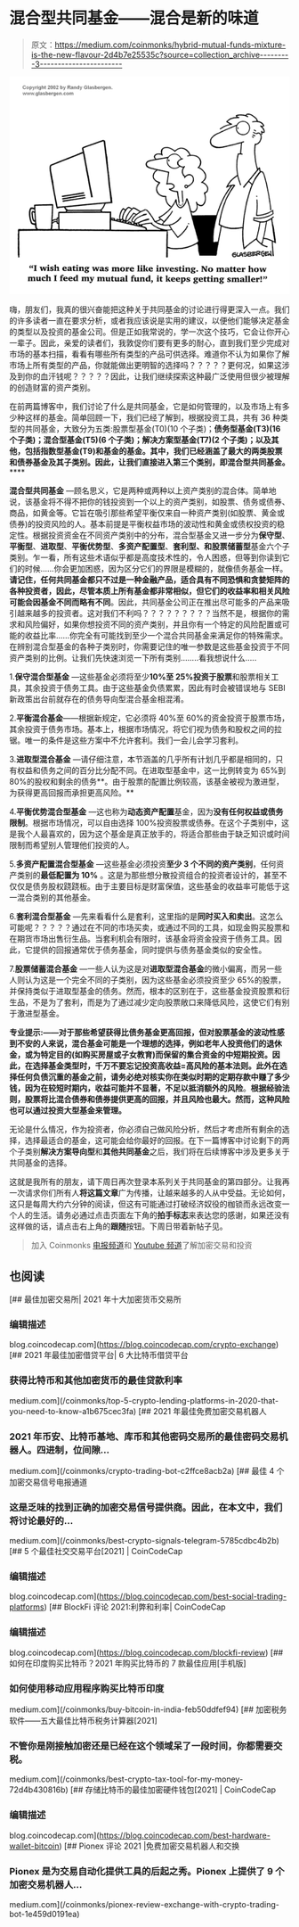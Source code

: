 # 混合型共同基金——混合是新的味道

> 原文：<https://medium.com/coinmonks/hybrid-mutual-funds-mixture-is-the-new-flavour-2d4b7e25535c?source=collection_archive---------3----------------------->

![](img/adef9575c35b3dc67c57cd9b605e3303.png)

嗨，朋友们，我真的很兴奋能把这种关于共同基金的讨论进行得更深入一点。我们的许多读者一直在要求分析，或者我应该说是实用的建议，以便他们能够决定基金的类型以及投资的基金公司。但是正如我常说的，学一次这个技巧，它会让你开心一辈子。因此，亲爱的读者们，我敦促你们要有更多的耐心，直到我们至少完成对市场的基本扫描，看看有哪些所有类型的产品可供选择。难道你不认为如果你了解市场上所有类型的产品，你就能做出更明智的选择吗？？？？？更何况，如果这涉及到你的血汗钱呢？？？？？因此，让我们继续探索这种最广泛使用但很少被理解的创造财富的资产类别。

在前两篇博客中，我们讨论了什么是共同基金，它是如何管理的，以及市场上有多少种这样的基金。简单回顾一下，我们已经了解到，根据投资工具，共有 36 种类型的共同基金，大致分为五类:股票型基金(T0)(10 个子类)；**债务型基金(T3)(16 个子类)；**混合型基金(T5)(6 个子类)；**解决方案型基金(T7)(2 个子类)；以及**其他，包括指数型基金(T9)和基金的基金。其中，我们已经涵盖了最大的两类股票和债券基金及其子类别。因此，让我们直接进入第三个类别，即混合型共同基金。********

**混合型共同基金** —顾名思义，它是两种或两种以上资产类别的混合体。简单地说，该基金将不得不把你的钱投资到一个以上的资产类别，如股票、债务或债券、商品，如黄金等。它旨在吸引那些希望平衡仅来自一种资产类别(如股票、黄金或债券)的投资风险的人。基本前提是平衡权益市场的波动性和黄金或债权投资的稳定性。根据投资资金在不同资产类别中的分布，混合型基金又进一步分为**保守型**、**平衡型**、**进取型**、**平衡优势型**、**多资产配置型**、**套利型、**和**股票储蓄型**基金六个子类别。乍一看，所有这些术语似乎都是高度技术性的，令人困惑，但等到你读到它们的时候……你会更加困惑，因为区分它们的界限是模糊的，就像债务基金一样。**请记住，任何共同基金都只不过是一种金融产品，适合具有不同恐惧和贪婪矩阵的各种投资者，因此，尽管本质上所有基金都非常相似，但它们的收益率和相关风险可能会因基金不同而略有不同**。因此，共同基金公司正在推出尽可能多的产品来吸引越来越多的投资者。这对我们不利吗？？？？？？？？？当然不是，根据你的需求和风险偏好，如果你想投资不同的资产类别，并且你有一个特定的风险配置或可能的收益比率……你完全有可能找到至少一个混合共同基金来满足你的特殊需求。在辨别混合型基金的各种子类别时，你需要记住的唯一参数是这些基金投资于不同资产类别的比例。让我们先快速浏览一下所有类别……..看我想说什么…..

1.**保守混合型基金** —这些基金必须将至少**10%至 25%投资于股票**和股票相关工具，其余投资于债务工具。由于这些基金负债累累，因此有时会被错误地与 SEBI 新政策出台前就存在的债务导向型混合基金相混淆。

2.**平衡混合基金**——根据新规定，它必须将 40%至 60%的资金投资于股票市场，其余投资于债务市场。基本上，根据市场情况，将它们视为债务和股权之间的拉锯。唯一的条件是这些方案中不允许套利。我们一会儿会学习套利。

3.**进取型混合基金** —请仔细注意，本节涵盖的几乎所有计划几乎都是相同的，只有权益和债务之间的百分比分配不同。在进取型基金中，这一比例转变为 65%到 80%的股权和剩余的债务**。由于股票的配置比例较高，该基金被视为激进型，为获得更高回报而承担更高风险。**

4.**平衡优势混合型基金** —这也称为**动态资产配置**基金，因为**没有任何权益或债务限制**。根据市场情况，可以自由选择 100%投资股票或债券。在这个子类别中，这是我个人最喜欢的，因为这个基金是真正放手的，将适合那些由于缺乏知识或时间限制而希望别人管理他们投资的人。

5.**多资产配置混合型基金** —这些基金必须投资**至少 3 个不同的资产类别**，任何资产类别的**最低配置为 10%** 。这是为那些想分散投资组合的投资者设计的，甚至不仅仅是债务股权跷跷板。由于主要目标是财富保值，这些基金的收益率可能低于这一混合类别的其他基金。

6.**套利混合型基金** —先来看看什么是套利，这里指的是**同时买入和卖出**。这怎么可能呢？？？？？通过在不同的市场买卖，或通过不同的工具，如现金购买股票和在期货市场出售衍生品。当套利机会有限时，该基金将资金投资于债务工具。因此，它提供的回报通常优于债务基金，同时提供与债务基金类似的安全性。

7.**股票储蓄混合基金** —一些人认为这是对**进取型混合基金**的微小偏离，而另一些人则认为这是一个完全不同的子类别，因为这些基金必须投资至少 65%的股票，并保持类似于进取型基金的债务。然而，根本的区别在于，这些基金投资股票和衍生品，不是为了套利，而是为了通过减少定向股票敞口来降低风险，这使它们有别于激进型基金。

**专业提示:——**对于那些希望获得比债务基金更高回报，但对股票基金的波动性感到不安的人来说，混合基金可能是一个理想的选择，例如老年人投资他们的退休金，或为特定目的(如购买房屋或子女教育)而保留的集合资金的中短期投资。因此，**在选择基金类型**时，千万不要忘记投资高收益=高风险的基本法则。此外**在选择任何负债沉重的基金之前，请务必绝对核实你在类似时期的定期存款中赚了多少钱，因为在较短时期内，收益可能并不显著，不足以抵消额外的风险**。**根据经验法则，股票将比混合债券和债券提供更高的回报，并且风险也最大。然而，这种风险也可以通过投资大型基金来管理。**

无论是什么情况，作为投资者，你必须自己做风险分析，然后才考虑所有剩余的选择，选择最适合的基金，这可能会给你最好的回报。在下一篇博客中讨论剩下的两个子类别**解决方案导向型**和**其他共同基金**之后，我们将在后续博客中涉及更多关于共同基金的选择。

这就是我所有的朋友，请下周日再次登录本系列关于共同基金的第四部分。让我再一次请求你们所有人**将这篇文章**广为传播，让越来越多的人从中受益。无论如何，这只是每周大约六分钟的阅读，但这有可能通过打破经济奴役的枷锁而永远改变一个人的生活。请务必通过点击页面左下角的**拍手标志**来表达您的感谢，如果还没有这样做的话，请点击右上角的**跟随**按钮。下周日带着新帖子见。

> 加入 Coinmonks [电报频道](https://t.me/coincodecap)和 [Youtube 频道](https://www.youtube.com/c/coinmonks/videos)了解加密交易和投资

## 也阅读

[](https://blog.coincodecap.com/crypto-exchange) [## 最佳加密交易所| 2021 年十大加密货币交易所

### 编辑描述

blog.coincodecap.com](https://blog.coincodecap.com/crypto-exchange) [](/coinmonks/top-5-crypto-lending-platforms-in-2020-that-you-need-to-know-a1b675cec3fa) [## 2021 年最佳加密借贷平台| 6 大比特币借贷平台

### 获得比特币和其他加密货币的最佳贷款利率

medium.com](/coinmonks/top-5-crypto-lending-platforms-in-2020-that-you-need-to-know-a1b675cec3fa) [](/coinmonks/crypto-trading-bot-c2ffce8acb2a) [## 2021 年最佳免费加密交易机器人

### 2021 年币安、比特币基地、库币和其他密码交易所的最佳密码交易机器人。四进制，位间隙…

medium.com](/coinmonks/crypto-trading-bot-c2ffce8acb2a) [](/coinmonks/best-crypto-signals-telegram-5785cdbc4b2b) [## 最佳 4 个加密交易信号电报通道

### 这是乏味的找到正确的加密交易信号提供商。因此，在本文中，我们将讨论最好的…

medium.com](/coinmonks/best-crypto-signals-telegram-5785cdbc4b2b)  [## 5 个最佳社交交易平台[2021] | CoinCodeCap

### 编辑描述

blog.coincodecap.com](https://blog.coincodecap.com/best-social-trading-platforms) [](https://blog.coincodecap.com/blockfi-review) [## BlockFi 评论 2021:利弊和利率| CoinCodeCap

### 编辑描述

blog.coincodecap.com](https://blog.coincodecap.com/blockfi-review) [](/coinmonks/buy-bitcoin-in-india-feb50ddfef94) [## 如何在印度购买比特币？2021 年购买比特币的 7 款最佳应用[手机版]

### 如何使用移动应用程序购买比特币印度

medium.com](/coinmonks/buy-bitcoin-in-india-feb50ddfef94) [](/coinmonks/best-crypto-tax-tool-for-my-money-72d4b430816b) [## 加密税务软件——五大最佳比特币税务计算器[2021]

### 不管你是刚接触加密还是已经在这个领域呆了一段时间，你都需要交税。

medium.com](/coinmonks/best-crypto-tax-tool-for-my-money-72d4b430816b) [](https://blog.coincodecap.com/best-hardware-wallet-bitcoin) [## 存储比特币的最佳加密硬件钱包[2021] | CoinCodeCap

### 编辑描述

blog.coincodecap.com](https://blog.coincodecap.com/best-hardware-wallet-bitcoin) [](/coinmonks/pionex-review-exchange-with-crypto-trading-bot-1e459d0191ea) [## Pionex 评论 2021 |免费加密交易机器人和交换

### Pionex 是为交易自动化提供工具的后起之秀。Pionex 上提供了 9 个加密交易机器人…

medium.com](/coinmonks/pionex-review-exchange-with-crypto-trading-bot-1e459d0191ea)